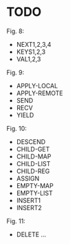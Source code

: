 # TODO

Fig. 8:
- NEXT1,2,3,4
- KEYS1,2,3
- VAL1,2,3

Fig. 9:
- APPLY-LOCAL
- APPLY-REMOTE
- SEND
- RECV
- YIELD

Fig. 10:
- DESCEND
- CHILD-GET
- CHILD-MAP
- CHILD-LIST
- CHILD-REG
- ASSIGN
- EMPTY-MAP
- EMPTY-LIST
- INSERT1
- INSERT2

Fig. 11:
- DELETE
...
